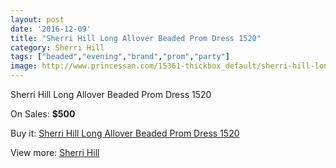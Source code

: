 ```yaml
---
layout: post
date: '2016-12-09'
title: "Sherri Hill Long Allover Beaded Prom Dress 1520"
category: Sherri Hill
tags: ["beaded","evening","brand","prom","party"]
image: http://www.princessan.com/15361-thickbox_default/sherri-hill-long-allover-beaded-prom-dress-1520.jpg
---
```

Sherri Hill Long Allover Beaded Prom Dress 1520

On Sales: **$500**
<a href="https://www.princessan.com/en/sherri-hill/7156-sherri-hill-long-allover-beaded-prom-dress-1520.html"><amp-img layout="responsive" width="600" height="600" src="//www.princessan.com/15361-thickbox_default/sherri-hill-long-allover-beaded-prom-dress-1520.jpg" alt="Sherri Hill Long Allover Beaded Prom Dress 1520 0" /></a>
<a href="https://www.princessan.com/en/sherri-hill/7156-sherri-hill-long-allover-beaded-prom-dress-1520.html"><amp-img layout="responsive" width="600" height="600" src="//www.princessan.com/15362-thickbox_default/sherri-hill-long-allover-beaded-prom-dress-1520.jpg" alt="Sherri Hill Long Allover Beaded Prom Dress 1520 1" /></a>
<a href="https://www.princessan.com/en/sherri-hill/7156-sherri-hill-long-allover-beaded-prom-dress-1520.html"><amp-img layout="responsive" width="600" height="600" src="//www.princessan.com/15363-thickbox_default/sherri-hill-long-allover-beaded-prom-dress-1520.jpg" alt="Sherri Hill Long Allover Beaded Prom Dress 1520 2" /></a>

Buy it: [Sherri Hill Long Allover Beaded Prom Dress 1520](https://www.princessan.com/en/sherri-hill/7156-sherri-hill-long-allover-beaded-prom-dress-1520.html "Sherri Hill Long Allover Beaded Prom Dress 1520")

View more: [Sherri Hill](https://www.princessan.com/en/57-sherri-hill "Sherri Hill")
